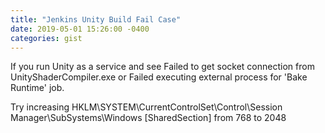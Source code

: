 ```yaml
---
title: "Jenkins Unity Build Fail Case"
date: 2019-05-01 15:26:00 -0400
categories: gist
---
```


If you run Unity as a service and see
Failed to get socket connection from UnityShaderCompiler.exe
or
Failed executing external process for 'Bake Runtime' job.

Try increasing HKLM\SYSTEM\CurrentControlSet\Control\Session Manager\SubSystems\Windows 
[SharedSection] from 768 to 2048
